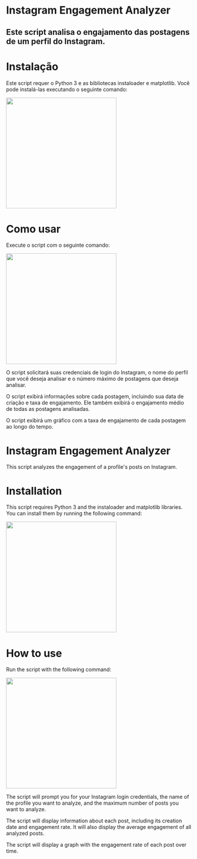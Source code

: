 # Instagram Engagement Analyzer
## Este script analisa o engajamento das postagens de um perfil do Instagram.

# Instalação
Este script requer o Python 3 e as bibliotecas instaloader e matplotlib. Você pode instalá-las executando o seguinte comando:

<img src="https://user-images.githubusercontent.com/109118257/235378327-cdbc2e17-f336-4269-8bbb-70ceb5f0da7a.png" width="300">

# Como usar
Execute o script com o seguinte comando:

<img src="https://user-images.githubusercontent.com/109118257/235378450-7fe807fe-3fbf-426e-998f-861343333bb0.png" width="300">

O script solicitará suas credenciais de login do Instagram, o nome do perfil que você deseja analisar e o número máximo de postagens que deseja analisar.

O script exibirá informações sobre cada postagem, incluindo sua data de criação e taxa de engajamento. Ele também exibirá o engajamento médio de todas as postagens analisadas.

O script exibirá um gráfico com a taxa de engajamento de cada postagem ao longo do tempo.
###
# Instagram Engagement Analyzer
This script analyzes the engagement of a profile's posts on Instagram.
# Installation
This script requires Python 3 and the instaloader and matplotlib libraries. You can install them by running the following command:

<img src="https://user-images.githubusercontent.com/109118257/235378327-cdbc2e17-f336-4269-8bbb-70ceb5f0da7a.png" width="300">

# How to use

Run the script with the following command:

<img src="https://user-images.githubusercontent.com/109118257/235378450-7fe807fe-3fbf-426e-998f-861343333bb0.png" width="300">

The script will prompt you for your Instagram login credentials, the name of the profile you want to analyze, and the maximum number of posts you want to analyze.

The script will display information about each post, including its creation date and engagement rate. It will also display the average engagement of all analyzed posts.

The script will display a graph with the engagement rate of each post over time.
